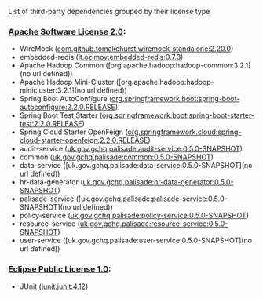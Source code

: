 List of third-party dependencies grouped by their license type

### [Apache Software License 2.0](./licenses/apache_software_license_2.0.txt):
* WireMock ([com.github.tomakehurst:wiremock-standalone:2.20.0](http://wiremock.org))
* embedded-redis ([it.ozimov:embedded-redis:0.7.3](https://github.com/ozimov/embedded-redis))
* Apache Hadoop Common ([org.apache.hadoop:hadoop-common:3.2.1](no url defined))
* Apache Hadoop Mini-Cluster ([org.apache.hadoop:hadoop-minicluster:3.2.1](no url defined))
* Spring Boot AutoConfigure ([org.springframework.boot:spring-boot-autoconfigure:2.2.0.RELEASE](https://projects.spring.io/spring-boot/#/spring-boot-parent/spring-boot-autoconfigure))
* Spring Boot Test Starter ([org.springframework.boot:spring-boot-starter-test:2.2.0.RELEASE](https://projects.spring.io/spring-boot/#/spring-boot-parent/spring-boot-starters/spring-boot-starter-test))
* Spring Cloud Starter OpenFeign ([org.springframework.cloud:spring-cloud-starter-openfeign:2.2.0.RELEASE](https://projects.spring.io/spring-cloud))
* audit-service ([uk.gov.gchq.palisade:audit-service:0.5.0-SNAPSHOT](https://github.com/gchq/Palisade-services/tree/develop/audit-service))
* common ([uk.gov.gchq.palisade:common:0.5.0-SNAPSHOT](https://github.com/gchq/Palisade-common))
* data-service ([uk.gov.gchq.palisade:data-service:0.5.0-SNAPSHOT](no url defined))
* hr-data-generator ([uk.gov.gchq.palisade:hr-data-generator:0.5.0-SNAPSHOT](https://github.com/gchq/Palisade-examples/tree/develop/hr-data-generator))
* palisade-service ([uk.gov.gchq.palisade:palisade-service:0.5.0-SNAPSHOT](no url defined))
* policy-service ([uk.gov.gchq.palisade:policy-service:0.5.0-SNAPSHOT](https://github.com/gchq/Palisade-services/tree/develop/policy-service))
* resource-service ([uk.gov.gchq.palisade:resource-service:0.5.0-SNAPSHOT](https://github.com/gchq/Palisade-services/tree/develop/resource-service))
* user-service ([uk.gov.gchq.palisade:user-service:0.5.0-SNAPSHOT](no url defined))

### [Eclipse Public License 1.0](./licenses/eclipse_public_license_1.0.html):
* JUnit ([junit:junit:4.12](http://junit.org))
